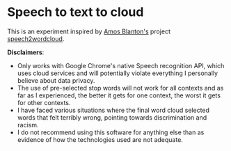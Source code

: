 # Speech to text to cloud

This is an experiment inspired by [Amos Blanton's](http://www.amosamos.net/) project [speech2wordcloud](https://gitlab.com/Lightnin/speech2wordcloud).

**Disclaimers**:

- Only works with Google Chrome's native Speech recognition API, which uses cloud services and will potentially violate everything I personally believe about data privacy.
- The use of pre-selected stop words will not work for all contexts and as far as I experienced, the better it gets for one context, the worst it gets for other contexts.
- I have faced various situations where the final word cloud selected words that felt terribly wrong, pointing towards discrimination and racism.
- I do not recommend using this software for anything else than as evidence of how the technologies used are not adequate.
